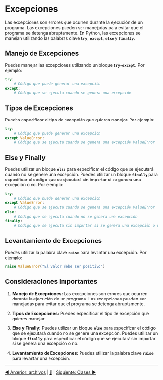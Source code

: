 
# Excepciones

Las excepciones son errores que ocurren durante la ejecución de un programa. Las excepciones pueden ser manejadas para evitar que el programa se detenga abruptamente. En Python, las excepciones se manejan utilizando las palabras clave **`try`**, **`except`**, **`else`** y **`finally`**.

## **Manejo de Excepciones**

Puedes manejar las excepciones utilizando un bloque **`try`**-**`except`**. Por ejemplo:

```python
try:
    # Código que puede generar una excepción
except:
    # Código que se ejecuta cuando se genera una excepción
```

## **Tipos de Excepciones**

Puedes especificar el tipo de excepción que quieres manejar. Por ejemplo:

```python
try:
    # Código que puede generar una excepción
except ValueError:
    # Código que se ejecuta cuando se genera una excepción ValueError
```

## **Else y Finally**

Puedes utilizar un bloque **`else`** para especificar el código que se ejecutará cuando no se genere una excepción. Puedes utilizar un bloque **`finally`** para especificar el código que se ejecutará sin importar si se genera una excepción o no. Por ejemplo:

```python
try:
    # Código que puede generar una excepción
except ValueError:
    # Código que se ejecuta cuando se genera una excepción ValueError
else:
    # Código que se ejecuta cuando no se genera una excepción
finally:
    # Código que se ejecuta sin importar si se genera una excepción o no
```

## **Levantamiento de Excepciones**

Puedes utilizar la palabra clave **`raise`** para levantar una excepción. Por ejemplo:

```python
raise ValueError("El valor debe ser positivo")
```

## **Consideraciones Importantes**

1. **Manejo de Excepciones:** Las excepciones son errores que ocurren durante la ejecución de un programa. Las excepciones pueden ser manejadas para evitar que el programa se detenga abruptamente.

2. **Tipos de Excepciones:** Puedes especificar el tipo de excepción que quieres manejar.

3. **Else y Finally:** Puedes utilizar un bloque **`else`** para especificar el código que se ejecutará cuando no se genere una excepción. Puedes utilizar un bloque **`finally`** para especificar el código que se ejecutará sin importar si se genera una excepción o no.

4. **Levantamiento de Excepciones:** Puedes utilizar la palabra clave **`raise`** para levantar una excepción.

---

[◀ Anterior: archivos](07_archivos.md) | [🔼](#top) | [Siguiente: Clases ▶](09_clases.md)